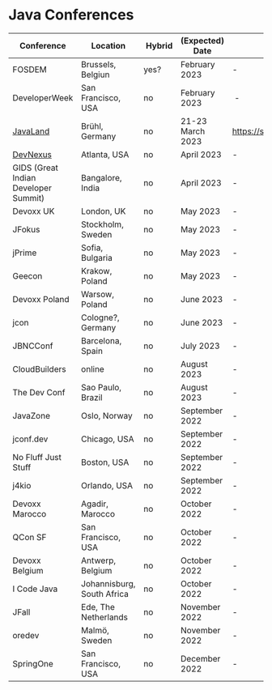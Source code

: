 # Java Conferences

| Conference | Location | Hybrid | (Expected) Date | CFP Link |
| --- | --- | --- | --- | --- |
| FOSDEM | Brussels, Belgiun | yes? | February 2023 | - | 
| DeveloperWeek | San Francisco, USA | no | February 2023 | - |
| [JavaLand](https://www.javaland.eu/) | Brühl, Germany | no | 21-23 March 2023 | https://shop.doag.org/events/javaland/cfp |
| [DevNexus](https://devnexus.com/) | Atlanta, USA | no | April 2023 | - |
| GIDS (Great Indian Developer Summit) | Bangalore, India | no | April 2023 | - |
| Devoxx UK | London, UK | no | May 2023 | - |
| JFokus | Stockholm, Sweden | no | May 2023 | - |
| jPrime | Sofia, Bulgaria | no | May 2023 | - |
| Geecon | Krakow, Poland | no | May 2023 | - |
| Devoxx Poland | Warsow, Poland | no | June 2023 | - |
| jcon | Cologne?, Germany | no | June 2023 | - |
| JBNCConf | Barcelona, Spain | no | July 2023 | - |
| CloudBuilders | online | no | August 2023 | - |
| The Dev Conf | Sao Paulo, Brazil | no | August 2023 | - |
| JavaZone | Oslo, Norway | no | September 2022 | - |
| jconf.dev | Chicago, USA | no | September 2022 | - |
| No Fluff Just Stuff | Boston, USA | no | September 2022 | - |
| j4kio | Orlando, USA | no | September 2022 | - |
| Devoxx Marocco | Agadir, Marocco | no | October 2022 | - |
| QCon SF | San Francisco, USA | no | October 2022 | - |
| Devoxx Belgium | Antwerp, Belgium | no | October 2022 | - |
| I Code Java | Johannisburg, South Africa | no | October 2022 | - |
| JFall | Ede, The Netherlands | no | November 2022 | - |
| oredev | Malmö, Sweden | no | November 2022 | - |
| SpringOne | San Francisco, USA | no | December 2022 | - |
